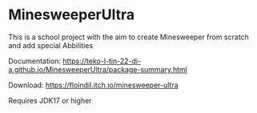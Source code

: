 # MinesweeperUltra
This is a school project with the aim to create Minesweeper from scratch and add special Abbilities

Documentation: https://teko-l-tin-22-di-a.github.io/MinesweeperUltra/package-summary.html

Download: https://floindil.itch.io/minesweeper-ultra

Requires JDK17 or higher